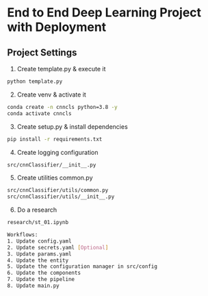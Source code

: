 # End to End Deep Learning Project with Deployment

## Project Settings
1. Create template.py & execute it
```bash
python template.py
```
2. Create venv & activate it
```bash
conda create -n cnncls python=3.8 -y
conda activate cnncls
```
3. Create setup.py & install dependencies
```bash
pip install -r requirements.txt
```
4. Create logging configuration
```bash
src/cnnClassifier/__init__.py
```
5. Create utilities common.py
```bash
src/cnnClassifier/utils/common.py
src/cnnClassifier/utils/__init__.py
```
6. Do a research
```bash
research/st_01.ipynb

Workflows:
1. Update config.yaml
2. Update secrets.yaml [Optional]
3. Update params.yaml
4. Update the entity
5. Update the configuration manager in src/config
6. Update the components
7. Update the pipeline
8. Update main.py
```